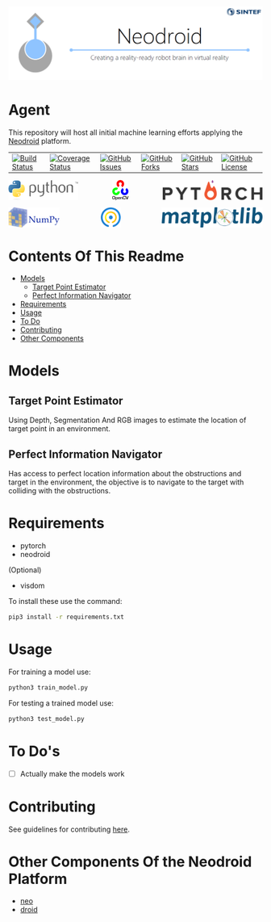 ![neodroid](.github/images/header.png)

# Agent
This repository will host all initial machine learning efforts applying the [Neodroid](https://github.com/sintefneodroid/) platform.


<table>
   <tr>
     <td>
       <a href='https://travis-ci.org/sintefneodroid/agent'>
         <img src='https://travis-ci.org/sintefneodroid/agent.svg?branch=master' alt='Build Status' />
       </a>
     </td>
     <td>
       <a href='https://coveralls.io/github/sintefneodroid/agent?branch=master'>
         <img src='https://coveralls.io/repos/github/sintefneodroid/agent/badge.svg?branch=master' alt='Coverage Status' />
       </a>
     </td>
     <td>
       <a href='https://github.com/sintefneodroid/agent/issues'>
         <img src='https://img.shields.io/github/issues/sintefneodroid/agent.svg?style=flat' alt='GitHub Issues' />
       </a>
     </td>
     <td>
       <a href='https://github.com/sintefneodroid/agent/network'>
         <img src='https://img.shields.io/github/forks/sintefneodroid/agent.svg?style=flat' alt='GitHub Forks' />
       </a>
     </td>
       <td>
       <a href='https://github.com/sintefneodroid/agent/stargazers'>
         <img src='https://img.shields.io/github/stars/sintefneodroid/agent.svg?style=flat' alt='GitHub Stars' />
       </a>
     </td>
       <td>
       <a href='https://github.com/sintefneodroid/agent/blob/master/LICENSE.md'>
         <img src='https://img.shields.io/github/license/sintefneodroid/agent.svg?style=flat' alt='GitHub License' />
       </a>
     </td>
  </tr>
</table>

<p align="center" width="100%">
  <a href="https://www.python.org/">
    <img alt="python" src=".github/images/python.svg" height="40" align="left">
  </a>
  <a href="https://opencv.org/" style="float:center;">
    <img alt="opencv" src=".github/images/opencv.svg" height="40" align="center">
  </a>
  <a href="http://pytorch.org/"style="float: right;">
    <img alt="pytorch" src=".github/images/pytorch.svg" height="40" align="right" >
  </a>
</p>
<p align="center" width="100%">
  <a href="http://www.numpy.org/">
    <img alt="numpy" src=".github/images/numpy.svg" height="40" align="left">
  </a>
  <a href="https://github.com/tqdm/tqdm" style="float:center;">
    <img alt="tqdm" src=".github/images/tqdm.gif" height="40" align="center">
  </a>
  <a href="https://matplotlib.org/" style="float: right;">
    <img alt="matplotlib" src=".github/images/matplotlib.svg" height="40" align="right">
  </a>
</p>

# Contents Of This Readme
- [Models](#models)
  - [Target Point Estimator](#target-point-estimator)
  - [Perfect Information Navigator](#perfect-information-navigator)
- [Requirements](#requirements)
- [Usage](#usage)
- [To Do](#to-dos)
- [Contributing](#contributing)
- [Other Components](#other-components-of-the-neodroid-platform)

# Models

## Target Point Estimator
Using Depth, Segmentation And RGB images to estimate the location of target point in an environment.

## Perfect Information Navigator
Has access to perfect location information about the obstructions and target in the environment, the objective is to navigate to the target with colliding with the obstructions.

# Requirements
- pytorch
- neodroid

(Optional)
- visdom

To install these use the command:
````bash
pip3 install -r requirements.txt
````

# Usage
For training a model use:
````bash
python3 train_model.py
````
For testing a trained model use:
````bash
python3 test_model.py
````

# To Do's
- [ ] Actually make the models work

# Contributing
See guidelines for contributing [here](CONTRIBUTING.md).


# Other Components Of the Neodroid Platform

- [neo](https://github.com/sintefneodroid/neo)
- [droid](https://github.com/sintefneodroid/droid)

